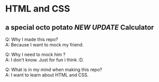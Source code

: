 # HTML and CSS
a special octo potato
*NEW UPDATE*
Calculator 
---------------------------------------------------------------------------------------------
Q: Why I made this repo?  <br>
A: Because I want to mock my friend.

Q: Why I need to mock him ? <br>
A: I don't know. Just for fun i think :D. 

Q: What is in my mind when making this repo? <br>
A: I want to learn about HTML and CSS. 
